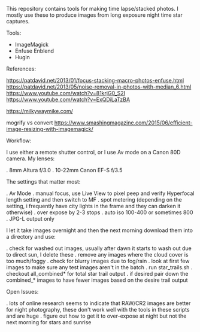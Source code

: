 This repository contains tools for making time lapse/stacked photos. I mostly use these
to produce images from long exposure night time star captures.

Tools:
* ImageMagick
* Enfuse Enblend
* Hugin

References:

https://patdavid.net/2013/01/focus-stacking-macro-photos-enfuse.html
https://patdavid.net/2013/05/noise-removal-in-photos-with-median_6.html
https://www.youtube.com/watch?v=81krjG0_S2I
https://www.youtube.com/watch?v=ExQDiLaTzBA

https://milkywaymike.com/


mogrify vs convert
https://www.smashingmagazine.com/2015/06/efficient-image-resizing-with-imagemagick/


Workflow:

I use either a remote shutter control, or I use Av mode on a Canon 80D camera.
My lenses:

. 8mm Altura f/3.0
. 10-22mm Canon EF-S f/3.5 

The settings that matter most:

. Av Mode
. manual focus, use Live View to pixel peep and verify Hyperfocal length setting and then switch to MF
. spot metering (depending on the setting, i frequently have city lights in the frame and they can darken it otherwise)
. over expose by 2-3 stops
. auto iso 100-400 or sometimes 800
. JPG-L output only

I let it take images overnight and then the next morning download them into a directory and use:

. check for washed out images, usually after dawn it starts to wash out due to direct sun, I delete these
. remove any images where the cloud cover is too much/foggy
. check for blurry images due to fog/rain
. look at first few images to make sure any test images aren't in the batch
. run star_trails.sh
. checkout all_combined* for total star trail output
. if desired pair down the combined_* images to have fewer images based on the desire trail output

Open Issues:

. lots of online research seems to indicate that RAW/CR2 images are better for night photography, these don't work well with the tools in these scripts and are huge
. figure out how to get it to over-expose at night but not the next morning for stars and sunrise
